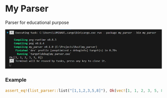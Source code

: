 # My Parser

Parser for educational purpose

![poc_screenshot](./assets/image.png)

### Example

```rust
assert_eq!(list_parser::list("[1,1,2,3,5,8]"), Ok(vec![1, 1, 2, 3, 5, 8]));
```
